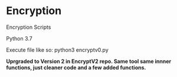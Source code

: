 # Encryption
Encryption Scripts

Python 3.7

Execute file like so: python3 encryptv0.py


****Uprgraded to Version 2 in EncryptV2 repo. Same tool same innner functions, just cleaner code and a few added functions.****
